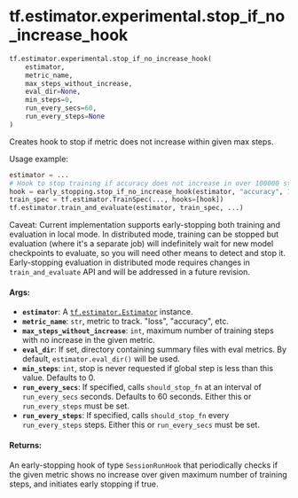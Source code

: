 <div itemscope itemtype="http://developers.google.com/ReferenceObject">
<meta itemprop="name" content="tf.estimator.experimental.stop_if_no_increase_hook" />
<meta itemprop="path" content="Stable" />
</div>

# tf.estimator.experimental.stop_if_no_increase_hook

``` python
tf.estimator.experimental.stop_if_no_increase_hook(
    estimator,
    metric_name,
    max_steps_without_increase,
    eval_dir=None,
    min_steps=0,
    run_every_secs=60,
    run_every_steps=None
)
```

Creates hook to stop if metric does not increase within given max steps.

Usage example:

```python
estimator = ...
# Hook to stop training if accuracy does not increase in over 100000 steps.
hook = early_stopping.stop_if_no_increase_hook(estimator, "accuracy", 100000)
train_spec = tf.estimator.TrainSpec(..., hooks=[hook])
tf.estimator.train_and_evaluate(estimator, train_spec, ...)
```

Caveat: Current implementation supports early-stopping both training and
evaluation in local mode. In distributed mode, training can be stopped but
evaluation (where it's a separate job) will indefinitely wait for new model
checkpoints to evaluate, so you will need other means to detect and stop it.
Early-stopping evaluation in distributed mode requires changes in
`train_and_evaluate` API and will be addressed in a future revision.

#### Args:

* <b>`estimator`</b>: A <a href="../../../tf/estimator/Estimator.md"><code>tf.estimator.Estimator</code></a> instance.
* <b>`metric_name`</b>: `str`, metric to track. "loss", "accuracy", etc.
* <b>`max_steps_without_increase`</b>: `int`, maximum number of training steps with no
    increase in the given metric.
* <b>`eval_dir`</b>: If set, directory containing summary files with eval metrics. By
    default, `estimator.eval_dir()` will be used.
* <b>`min_steps`</b>: `int`, stop is never requested if global step is less than this
    value. Defaults to 0.
* <b>`run_every_secs`</b>: If specified, calls `should_stop_fn` at an interval of
    `run_every_secs` seconds. Defaults to 60 seconds. Either this or
    `run_every_steps` must be set.
* <b>`run_every_steps`</b>: If specified, calls `should_stop_fn` every
    `run_every_steps` steps. Either this or `run_every_secs` must be set.


#### Returns:

An early-stopping hook of type `SessionRunHook` that periodically checks
if the given metric shows no increase over given maximum number of
training steps, and initiates early stopping if true.